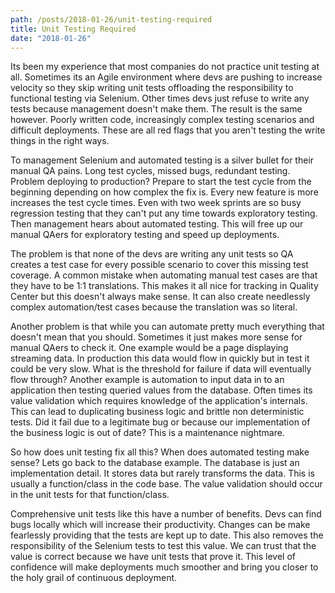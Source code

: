 ```yaml
---
path: /posts/2018-01-26/unit-testing-required
title: Unit Testing Required
date: "2018-01-26"
---
```


Its been my experience that most companies do not practice unit testing at all. Sometimes its an Agile environment where devs are pushing to increase velocity so they skip writing unit tests offloading the responsibility to functional testing via Selenium. Other times devs just refuse to write any tests because management doesn't make them. The result is the same however. Poorly written code, increasingly complex testing scenarios and difficult deployments. These are all red flags that you aren't testing the write things in the right ways.

To management Selenium and automated testing is a silver bullet for their manual QA pains. Long test cycles, missed bugs, redundant testing. Problem deploying to production? Prepare to start the test cycle from the beginning depending on how complex the fix is. Every new feature is more increases the test cycle times. Even with two week sprints are so busy regression testing that they can't put any time towards exploratory testing. Then management hears about automated testing. This will free up our manual QAers for exploratory testing and speed up deployments.

The problem is that none of the devs are writing any unit tests so QA creates a test case for every possible scenario to cover this missing test coverage. A common mistake when automating manual test cases are that they have to be 1:1 translations. This makes it all nice for tracking in Quality Center but this doesn't always make sense. It can also create needlessly complex automation/test cases because the translation was so literal.

Another problem is that while you can automate pretty much everything that doesn't mean that you should. Sometimes it just makes more sense for manual QAers to check it. One example would be a page displaying streaming data. In production this data would flow in quickly but in test it could be very slow. What is the threshold for failure if data will eventually flow through? Another example is automation to input data in to an application then testing queried values from the database. Often times its value validation which requires knowledge of the application's internals. This can lead to duplicating business logic and brittle non deterministic tests. Did it fail due to a legitimate bug or because our implementation of the business logic is out of date? This is a maintenance nightmare.

So how does unit testing fix all this? When does automated testing make sense? Lets go back to the database example. The database is just an implementation detail. It stores data but rarely transforms the data. This is usually a function/class in the code base. The value validation should occur in the unit tests for that function/class.

Comprehensive unit tests like this have a number of benefits. Devs can find bugs locally which will increase their productivity. Changes can be make fearlessly providing that the tests are kept up to date. This also removes the responsibility of the Selenium tests to test this value. We can trust that the value is correct because we have unit tests that prove it. This level of confidence will make deployments much smoother and bring you closer to the holy grail of continuous deployment.

